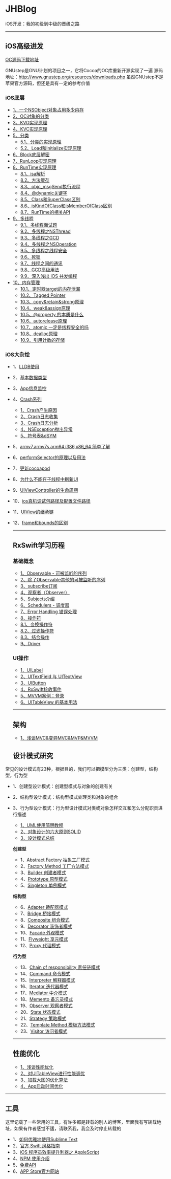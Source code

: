 # JHBlog
 
iOS开发：我的初级到中级的晋级之路


*********************************************************
## iOS高级进发
[OC源码下载地址](https://opensource.apple.com/tarballs/)

GNUstep是GNU计划的项目之一，它将Cocoa的OC库重新开源实现了一遍
源码地址：http://www.gnustep.org/resources/downloads.php
虽然GNUstep不是苹果官方源码，但还是具有一定的参考价值

### iOS底层
- [1、一个NSObject对象占用多少内存](https://github.com/SunshineBrother/JHBlog/blob/master/iOS知识点/iOS底层/1、一个NSObject对象占用多少内存.md)
- [2、OC对象的分类](https://github.com/SunshineBrother/JHBlog/blob/master/iOS知识点/iOS底层/2、OC对象的分类.md)
- [3、KVO实现原理](https://github.com/SunshineBrother/JHBlog/blob/master/iOS知识点/iOS底层/3、KVO.md)
- [4、KVC实现原理](https://github.com/SunshineBrother/JHBlog/blob/master/iOS知识点/iOS底层/4、KVC.md)
- [5、分类](https://github.com/SunshineBrother/JHBlog/blob/master/iOS知识点/iOS底层/分类/1、分类的实现原理.md)
    - [5.1、分类的实现原理](https://github.com/SunshineBrother/JHBlog/blob/master/iOS知识点/iOS底层/分类/1、分类的实现原理.md)
    - [5.2、Load和Initialize实现原理](https://github.com/SunshineBrother/JHBlog/blob/master/iOS知识点/iOS底层/分类/2、Load和Initialize实现原理.md)
- [6、Block底层解密](https://github.com/SunshineBrother/JHBlog/blob/master/iOS知识点/iOS底层/7、Block底层解密.md)
 - [7、RunLoop实现原理](https://github.com/SunshineBrother/JHBlog/blob/master/iOS知识点/iOS底层/8、RunLoop.md)
 - [8、RunTime实现原理](https://github.com/SunshineBrother/JHBlog/blob/master/iOS知识点/iOS底层/RunTime/0、运行时.md)
    - [8.1、isa解析](https://github.com/SunshineBrother/JHBlog/blob/master/iOS知识点/iOS底层/RunTime/1、isa.md)
    - [8.2、方法缓存](https://github.com/SunshineBrother/JHBlog/blob/master/iOS知识点/iOS底层/RunTime/2、方法缓存.md)
    - [8.3、objc_msgSend执行流程](https://github.com/SunshineBrother/JHBlog/blob/master/iOS知识点/iOS底层/RunTime/3、objc_msgSend执行流程.md)
    - [8.4、@dynamic关键字](https://github.com/SunshineBrother/JHBlog/blob/master/iOS知识点/iOS底层/RunTime/4、@dynamic关键字.md)
    - [8.5、Class和SuperClass区别](https://github.com/SunshineBrother/JHBlog/blob/master/iOS知识点/iOS底层/RunTime/5、Class%26SuperClass.md)
    - [8.6、isKindOfClass和isMemberOfClass区别 ](https://github.com/SunshineBrother/JHBlog/blob/master/iOS知识点/iOS底层/RunTime/6、isMemberOfClass%26.isKindOfClassmd.md)
    - [8.7、RunTime的相关API](https://github.com/SunshineBrother/JHBlog/blob/master/iOS知识点/iOS底层/RunTime/7、API.md)
- [9、多线程](1、多线程面试题)
    - [9.1、多线程面试题](https://github.com/SunshineBrother/JHBlog/blob/master/iOS知识点/iOS底层/多线程/1、多线程面试题.md)
    - [9.2、多线程之NSThread](https://github.com/SunshineBrother/JHBlog/blob/master/iOS知识点/iOS底层/多线程/2、NSThread介绍.md)
    - [9.3、多线程之GCD](https://github.com/SunshineBrother/JHBlog/blob/master/iOS知识点/iOS底层/多线程/3、GCD介绍.md)
    - [9.4、多线程之NSOperation](https://github.com/SunshineBrother/JHBlog/blob/master/iOS知识点/iOS底层/多线程/4、NSOperation介绍.md)
    - [9.5、多线程之线程安全](https://github.com/SunshineBrother/JHBlog/blob/master/iOS知识点/iOS底层/多线程/5、线程安全.md)
    - [9.6、死锁](https://github.com/SunshineBrother/JHBlog/blob/master/iOS知识点/iOS底层/多线程/6、死锁.md)
    - [9.7、线程之间的通讯](https://github.com/SunshineBrother/JHBlog/blob/master/iOS知识点/iOS底层/多线程/8、线程之间的通讯.md)
    - [9.8、GCD高级用法](https://github.com/SunshineBrother/JHBlog/blob/master/iOS知识点/iOS底层/多线程/7、GCD高级用法.md)
    - [9.9、深入浅出 iOS 并发编程](https://www.jianshu.com/p/39d6edb54d24)
- [10、内存管理]()  
    - [10.1、定时器target的内存泄漏](https://github.com/SunshineBrother/JHBlog/blob/master/iOS知识点/iOS底层/内存管理/1、定时器.md)
    - [10.2、Tagged Pointer](https://github.com/SunshineBrother/JHBlog/blob/master/iOS知识点/iOS底层/内存管理/2、tagged%20pointer.md)
    - [10.3、copy&retain&strong原理](https://github.com/SunshineBrother/JHBlog/blob/master/iOS知识点/iOS底层/内存管理/3、copy%26retain%26strong原理.md)
    - [10.4、weak&assign原理](https://github.com/SunshineBrother/JHBlog/blob/master/iOS知识点/iOS底层/内存管理/4、weak%26assign原理.md)
    - [10.5、@property 的本质是什么](https://github.com/SunshineBrother/JHBlog/blob/master/iOS知识点/iOS底层/内存管理/5、%40property%20的本质是什么.md)
    - [10.6、autorelease原理](https://github.com/SunshineBrother/JHBlog/blob/master/iOS知识点/iOS底层/内存管理/6、autorelease原理.md)
    - [10.7、atomic 一定是线程安全的吗](https://github.com/SunshineBrother/JHBlog/blob/master/iOS知识点/iOS底层/内存管理/7、atomic%20一定是线程安全的吗.md)
    - [10.8、dealloc原理](https://github.com/SunshineBrother/JHBlog/blob/master/iOS知识点/iOS底层/内存管理/8、dealoc原理.md)
    - [10.9、引用计数的存储](https://github.com/SunshineBrother/JHBlog/blob/master/iOS知识点/iOS底层/内存管理/9、引用计数的存储.md)
  
    


### iOS大杂烩

- 1、[LLDB使用](https://github.com/SunshineBrother/JHBlog/blob/master/iOS知识点/iOS大杂烩/LLDB/LLDB.md)
- 2、[基本数据类型](https://github.com/SunshineBrother/JHBlog/blob/master/iOS知识点/iOS大杂烩/打印各种数据类型.md)
- 3、[App信息监控](https://github.com/SunshineBrother/JHBlog/blob/master/iOS知识点/iOS大杂烩/App需要监控信息.md)
- 4、[Crash系列]()
    - [1、Crash产生原因](https://github.com/SunshineBrother/JHBlog/blob/master/iOS知识点/iOS大杂烩/Crash收集/1、Crash产生原因.md)
    - [2、Crash日志收集](https://github.com/SunshineBrother/JHBlog/blob/master/iOS知识点/iOS大杂烩/Crash收集/2、Crash日志收集.md)
    - [3、Crash日志分析](https://github.com/SunshineBrother/JHBlog/blob/master/iOS知识点/iOS大杂烩/Crash收集/3、Crash日志分析.md)
    - [4、NSException抛出异常](https://github.com/SunshineBrother/JHBlog/blob/master/iOS知识点/iOS大杂烩/Crash收集/4、NSException抛出异常.md)
    - [5、符号表&dSYM](https://github.com/SunshineBrother/JHBlog/blob/master/iOS知识点/iOS大杂烩/Crash收集/5、符号表.md)
- 5、[armv7,armv7s,arm64,i386,x86_64 简单了解](https://github.com/SunshineBrother/JHBlog/blob/master/iOS知识点/iOS大杂烩/armv7%2Carmv7s%2Carm64%2Ci386%2Cx86_64.md)
- 6、[performSelector的原理以及用法](https://github.com/SunshineBrother/JHBlog/blob/master/iOS知识点/iOS大杂烩/performSelector的原理以及用法.md)
- 7、[更新cocoapod](https://github.com/SunshineBrother/JHBlog/blob/master/iOS知识点/iOS大杂烩/更新cocoapod.md)
- 8、[为什么不能在子线程中刷新UI](https://github.com/SunshineBrother/JHBlog/blob/master/iOS知识点/iOS大杂烩/为什么不能在子线程中刷新UI.md)
- 9、[UIViewController的生命周期](https://github.com/SunshineBrother/JHBlog/blob/master/iOS知识点/iOS大杂烩/UIViewController的生命周期.md)
- 10、[ios真机调试包路径及配置文件路径](https://github.com/SunshineBrother/JHBlog/blob/master/iOS知识点/iOS大杂烩/ios真机调试包路径及配置文件路径.md)
- 11、[UIView的继承链](https://github.com/SunshineBrother/JHBlog/blob/master/iOS知识点/iOS大杂烩/UIView的继承链.md)
- 12、[frame和bounds的区别](https://github.com/SunshineBrother/JHBlog/blob/master/iOS知识点/iOS大杂烩/frame和bounds的区别.md)
  
  *********************************************************
  ## RxSwift学习历程
  ### 基础概念
  - [1、Observable - 可被监听的序列](https://github.com/SunshineBrother/JHBlog/blob/master/RxSwift学习/1、创建序列.md)
  - [2、除了Observable其他的可被监听的序列](https://github.com/SunshineBrother/JHBlog/blob/master/RxSwift学习/1.1、可被监听的序列.md)
  - [3、subscribe订阅](https://github.com/SunshineBrother/JHBlog/blob/master/RxSwift学习/2、subscribe订阅.md)
  - [4、观察者（Observer）](https://github.com/SunshineBrother/JHBlog/blob/master/RxSwift学习/3、observer.md)
  - [5、Subjects介绍](https://github.com/SunshineBrother/JHBlog/blob/master/RxSwift学习/4、Subjects介绍.md)
  - [6、Schedulers - 调度器](https://github.com/SunshineBrother/JHBlog/blob/master/RxSwift学习/5、Schedulers%20-%20调度器.md)
  - [7、Error Handling 错误处理 ](https://github.com/SunshineBrother/JHBlog/blob/master/RxSwift学习/6、ErrorHandling错误处理.md)
  - [8、操作符]()
  - [8.1、变换操作符](https://github.com/SunshineBrother/JHBlog/blob/master/RxSwift学习/7.1、变换操作符.md)
  - [8.2、过滤操作符](https://github.com/SunshineBrother/JHBlog/blob/master/RxSwift学习/7.2、过滤操作符.md)
  - [8.3、结合操作](https://github.com/SunshineBrother/JHBlog/blob/master/RxSwift学习/7.3、结合操作.md)
  - [9、Driver](https://github.com/SunshineBrother/JHBlog/blob/master/RxSwift学习/8、Driver.md)
  
  
  ### UI操作
  - [1、UILabel](https://github.com/SunshineBrother/JHBlog/blob/master/RxSwift学习/9、UI控件：UILabel.md)
  - [2、UITextField 与 UITextView](https://github.com/SunshineBrother/JHBlog/blob/master/RxSwift学习/10、UI控件：UITextField、UITextView.md)
  - [3、UIButton](https://github.com/SunshineBrother/JHBlog/blob/master/RxSwift学习/11、UI控件UIButton.md)
  - [4、RxSwift接收事件](https://github.com/SunshineBrother/JHBlog/blob/master/RxSwift学习/13、rxswift接收事件.md)
  - [5、MVVM案例：登录](https://github.com/SunshineBrother/JHBlog/blob/master/RxSwift学习/14、MVVM.md)
  - [6、UITableView 的基本用法](https://github.com/SunshineBrother/JHBlog/blob/master/RxSwift学习/15、UITableView%20的基本用法.md)
  
  ******************************************************************************************************************
  ## 架构
  - [1、浅谈MVC&变异MVC&MVP&MVVM](https://github.com/SunshineBrother/JHBlog/blob/master/设计模式/基础架构/1、MVC%26变异MVC%26MVP%26MVVM.md)
  
  ## 设计模式研究
  
常见的设计模式有23种，根据目的，我们可以把模型分为三类：创建型，结构型，行为型

- 1、创建型设计模式：创建型模式与对象的创建有关
- 2、结构型设计模式：结构型模式处理类和对象的组合
- 3、行为型设计模式：行为型设计模式对类或对象怎样交互和怎么分配职责进行描述
 


  - [1、UML使用简明教程](https://github.com/SunshineBrother/JHBlog/blob/master/设计模式/设计模式/1、StarUML使用简明教程.md)
  - [2、对象设计的六大原则SOLID](https://github.com/SunshineBrother/JHBlog/blob/master/设计模式/设计模式/2、面向对象设计的六大设计原则.md)
  - [3、设计模式总结](https://github.com/SunshineBrother/JHBlog/blob/master/设计模式/设计模式/3、设计模式总结.md)
  
   **创建型**
   - 1、[Abstract Factory 抽象工厂模式](https://github.com/SunshineBrother/JHBlog/blob/master/设计模式/设计模式/工厂模式/工厂模式.md)
   - 2、[Factory Method 工厂方法模式](https://github.com/SunshineBrother/JHBlog/blob/master/设计模式/设计模式/工厂模式/工厂模式.md)
   - 3、[Builder 创建者模式](https://github.com/SunshineBrother/JHBlog/blob/master/设计模式/设计模式/建造者模式/建造者模式.md)
   - 4、[Prototype 原型模式](https://github.com/SunshineBrother/JHBlog/blob/master/设计模式/设计模式/原型模式/原型模式.md)
   - 5、[Singleton 单例模式](https://github.com/SunshineBrother/JHBlog/blob/master/设计模式/设计模式/单例模式/单例模式.md)
   
   **结构型**
   - 6、[Adapter 适配器模式](https://github.com/SunshineBrother/JHBlog/blob/master/设计模式/设计模式/适配器模式/适配器模式.md)
   - 7、[Bridge 桥接模式](https://github.com/SunshineBrother/JHBlog/blob/master/设计模式/设计模式/桥接模式/桥接模式.md)
   - 8、[Composite 组合模式]()
   - 9、[Decorator 装饰者模式]()
   - 10、[Facade 外观模式]()
   - 11、[Flyweight 享元模式]()
   - 12、[Proxy 代理模式]()
   
   **行为型**
   
   - 13、[Chain of responsibility 责任链模式]()
   - 14、[Command 命令模式]()
   - 15、[Interpreter 解释器模式]()
   - 16、[Iterator 迭代器模式]()
   - 17、[Mediator 中介模式]()
   - 18、[Memento 备忘录模式]()
   - 19、[Observer 观察者模式]()
   - 20、[State 状态模式]()
   - 21、[Strategy 策略模式]()
   - 22、[Template Method 模板方法模式]()
   - 23、[Visitor 访问者模式]()
  
  
  ******************************************************************************************************************
  ## 性能优化
  
  - [1、浅谈性能优化](https://github.com/SunshineBrother/JHBlog/blob/master/性能优化/简单性能优化/性能优化.md)
  - [2、对UITableView进行性能调优](https://github.com/SunshineBrother/JHBlog/blob/master/性能优化/对UITableView进行性能调优/对UITableView进行性能调优.md)
  - [3、加载大图的优化算法](https://github.com/SunshineBrother/JHBlog/blob/master/性能优化/加载大图的优化算法/加载大图的优化算法.md)
  - [4、App启动时间优化](https://github.com/SunshineBrother/JHBlog/blob/master/性能优化/APP启动优化/App启动时间优化.md)
  
  



*********************************************************
 
## 工具
这里记载了一些常用的工具，有许多都是转载的别人的博客，里面我有写转载地址，如果有作者感觉不适，请联系我，我会及时停止转载的


- 1、[如何优雅地使用Sublime Text](https://github.com/SunshineBrother/JHBlog/blob/master/工具/如何优雅地使用Sublime%20Text.md)
- 2、[官方 Swift 风格指南](https://github.com/SunshineBrother/JHBlog/blob/master/工具/官方%20Swift%20风格指南.md)
- 3、[iOS 程序员效率提升利器之 AppleScript](http://mrpeak.cn/blog/ios-applescript/)
- 4、[NPM 使用介绍](http://www.runoob.com/nodejs/nodejs-npm.html)
 - 5、[免费API](https://www.apishop.net/#/)
- 6、[APP Store官方网站](https://help.apple.com/app-store-connect/#/dev4df155cc4)
















